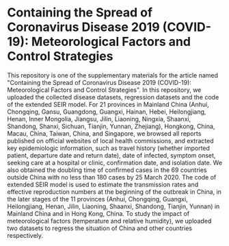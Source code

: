 # Containing the Spread of Coronavirus Disease 2019 (COVID-19): Meteorological Factors and Control Strategies 
This repository is one of the supplementary materials for the article named "Containing the Spread of Coronavirus Disease 2019 (COVID-19): Meteorological Factors and Control Strategies". 
In this repository, we uploaded the collected disease datasets, regression datasets and the code of the extended SEIR model. 
For 21 provinces in Mainland China (Anhui, Chongqing, Gansu, Guangdong, Guangxi, Hainan, Hebei, Heilongjiang, Henan, Inner Mongolia, Jiangsu, Jilin, Liaoning, Ningxia, Shaanxi, Shandong, Shanxi, Sichuan, Tianjin, Yunnan, Zhejiang), Hongkong, China, Macau, China, Taiwan, China, and Singapore, we browsed all reports published on official websites of local health commissions, and extracted key epidemiologic information, such as travel history (whether imported patient, departure date and return date), date of infected, symptom onset, seeking care at a hospital or clinic, confirmation date, and isolation date. 
We also obtained the doubling time of confirmed cases in the 69 countries outside China with no less than 180 cases by 25 March 2020.
The code of extended SEIR model is used to estimate the transmission rates and effective reproduction numbers at the beginning of the outbreak in China, in the later stages of the 11 provinces (Anhui, Chongqing, Guangxi, Heilongjiang, Henan, Jilin, Liaoning, Shaanxi, Shandong, Tianjin, Yunnan) in Mainland China and in Hong Kong, China.
To study the impact of meteorological factors (temperature and relative humidity), we uploaded two datasets to regress the situation of China and other countries respectively.
